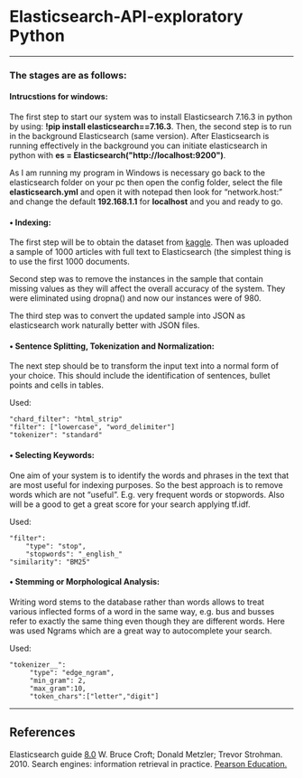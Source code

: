 # Elasticsearch-API-exploratory Python
---

### The stages are as follows:

#### Intrucstions for windows: 
The first step to start our system was to install Elasticsearch 7.16.3 in python by using: __!pip install elasticsearch==7.16.3__. Then, the second step is to run in the background Elasticsearch (same version). After Elasticsearch is running effectively in the background you can initiate elasticsearch in python with __es = Elasticsearch("http://localhost:9200")__.

As I am running my program in Windows is necessary go back to the elasticsearch folder on your pc then open the config folder, select the file __elasticsearch.yml__ and open it with notepad then look for “network.host:” and change the default __192.168.1.1__ for __localhost__ and you and ready to go.

#### •	Indexing:
The first step will be to obtain the dataset from [kaggle](https://www.kaggle.com/jrobischon/wikipedia-movie-plots?select=wiki_movie_plots_deduped.csv ). Then was uploaded a sample of 1000 articles with full text to Elasticsearch (the simplest thing is to use the first 1000 documents.

Second step was to remove the instances in the sample that contain missing values as they will affect the overall accuracy of the system. They were eliminated  using dropna() and now our instances were of 980.

The third step was to convert the updated sample into JSON as elasticsearch work naturally better with JSON files.

#### •	Sentence Splitting, Tokenization and Normalization: 
The next step should be to transform the input text into a normal form of your choice. This should include the identification of sentences, bullet points and cells in tables. 

Used:
```
"chard_filter": "html_strip"
"filter": ["lowercase", "word_delimiter"]
"tokenizer": "standard"
```

#### •	Selecting Keywords: 
One aim of your system is to identify the words and phrases in the text that are most useful for indexing purposes. So the best approach is to remove words which are not “useful”. E.g. very frequent words or stopwords. Also will be a good to get a great score for your search applying tf.idf.

Used:
```
"filter": 
    "type": "stop", 
    "stopwords": "_english_"
"similarity": "BM25"
```

#### •	Stemming or Morphological Analysis: 
Writing word stems to the database rather than words allows to treat various inflected forms of a word in the same way, e.g. bus and busses refer to exactly the same thing even though they are different words. Here was used Ngrams which are a great way to autocomplete your search.

Used:
```
"tokenizer__": 
     "type": "edge_ngram", 
     "min_gram": 2, 
     "max_gram":10,
     "token_chars":["letter","digit"]
```
---
## References
Elasticsearch guide [8.0](https://www.elastic.co/guide/en/elasticsearch/reference/current/index.html)
W. Bruce Croft; Donald Metzler; Trevor Strohman. 2010. Search engines: information retrieval in practice. [Pearson Education.](http://ciir.cs.umass.edu/downloads/SEIRiP.pdf) 
